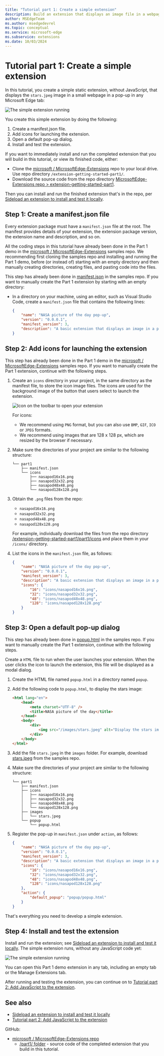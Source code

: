 ```yaml
---
title: "Tutorial part 1: Create a simple extension"
description: Build an extension that displays an image file in a webpage in a pop-up, without JavaScript.
author: MSEdgeTeam
ms.author: msedgedevrel
ms.topic: conceptual
ms.service: microsoft-edge
ms.subservice: extensions
ms.date: 10/03/2024
---
```

# Tutorial part 1: Create a simple extension

In this tutorial, you create a simple static extension, without JavaScript, that displays the `stars.jpeg` image in a small webpage in a pop-up in any Microsoft Edge tab:

![The simple extension running](./part1-simple-extension-images/extension-running.png)

You create this simple extension by doing the following:
1. Create a manifest.json file.
1. Add icons for launching the extension.
1. Open a default pop-up dialog.
1. Install and test the extension.

If you want to immediately install and run the completed extension that you will build in this tutorial, or view its finished code, either:
* Clone the [microsoft / MicrosoftEdge-Extensions](https://github.com/microsoft/MicrosoftEdge-Extensions) repo to your local drive.  Use repo directory `/extension-getting-started-part1/`.
* Download the source code from the repo directory [MicrosoftEdge-Extensions repo > extension-getting-started-part1](https://github.com/microsoft/MicrosoftEdge-Extensions/tree/main/Extension%20samples/extension-getting-started-part1/part1).

Then you can install and run the finished extension that's in the repo, per [Sideload an extension to install and test it locally](extension-sideloading.md).


<!-- ====================================================================== -->
## Step 1: Create a manifest.json file

Every extension package must have a `manifest.json` file at the root.  The manifest provides details of your extension, the extension package version, the extension name and description, and so on.

All the coding steps in this tutorial have already been done in the Part 1 demo in the [microsoft / MicrosoftEdge-Extensions](https://github.com/microsoft/MicrosoftEdge-Extensions) samples repo.  We recommending first cloning the samples repo and installing and running the Part 1 demo, before (or instead of) starting with an empty directory and then manually creating directories, creating files, and pasting code into the files.

This step has already been done in [manifest.json](https://github.com/microsoft/MicrosoftEdge-Extensions/blob/main/Extension%20samples/extension-getting-started-part1/part1/manifest.json) in the samples repo.  If you want to manually create the Part 1 extension by starting with an empty directory:

*   In a directory on your machine, using an editor, such as Visual Studio Code, create a `manifest.json` file that contains the following lines:

    ```json
    {
        "name": "NASA picture of the day pop-up",
        "version": "0.0.0.1",
        "manifest_version": 3,
        "description": "A basic extension that displays an image in a pop-up.",
    }
    ```


<!-- ====================================================================== -->
## Step 2: Add icons for launching the extension

This step has already been done in the Part 1 demo in the [microsoft / MicrosoftEdge-Extensions](https://github.com/microsoft/MicrosoftEdge-Extensions) samples repo.  If you want to manually create the Part 1 extension, continue with the following steps.

1.  Create an `icons` directory in your project, in the same directory as the manifest file, to store the icon image files.  The icons are used for the background image of the button that users select to launch the extension.

    ![Icon on the toolbar to open your extension](./part1-simple-extension-images/part1-badge1.png)

    For icons:
    *   We recommend using `PNG` format, but you can also use `BMP`, `GIF`, `ICO` or `JPEG` formats.
    *   We recommend using images that are 128 x 128 px, which are resized by the browser if necessary.
    
1.  Make sure the directories of your project are similar to the following structure:

    ```shell
    └── part1
        ├── manifest.json
        └── icons
            ├── nasapod16x16.png
            ├── nasapod32x32.png
            ├── nasapod48x48.png
            └── nasapod128x128.png
    ```
    
1.  Obtain the `.png` files from the repo:
    * `nasapod16x16.png`
    * `nasapod32x32.png`
    * `nasapod48x48.png`
    * `nasapod128x128.png`

    For example, individually download the files from the repo directory [/extension-getting-started-part1/part1/icons](https://github.com/microsoft/MicrosoftEdge-Extensions/tree/main/Extension%20samples/extension-getting-started-part1/part1/icons) and place them in your `/icons/` directory.

1.  List the icons in the `manifest.json` file, as follows:

    ```json
    {
        "name": "NASA picture of the day pop-up",
        "version": "0.0.0.1",
        "manifest_version": 3,
        "description": "A basic extension that displays an image in a pop-up.",
        "icons": {
            "16": "icons/nasapod16x16.png",
            "32": "icons/nasapod32x32.png",
            "48": "icons/nasapod48x48.png",
            "128": "icons/nasapod128x128.png"
        }
    }
    ```
    

<!-- ====================================================================== -->
## Step 3: Open a default pop-up dialog

This step has already been done in [popup.html](https://github.com/microsoft/MicrosoftEdge-Extensions/blob/main/Extension%20samples/extension-getting-started-part1/part1/popup/popup.html) in the samples repo.  If you want to manually create the Part 1 extension, continue with the following steps.

Create a `HTML` file to run when the user launches your extension.  When the user clicks the icon to launch the extension, this file will be displayed as a modal dialog.

1.  Create the HTML file named `popup.html` in a directory named `popup`.  

1.  Add the following code to `popup.html`, to display the stars image:

    ```html
    <html lang="en">
        <head>
            <meta charset="UTF-8" />
            <title>NASA picture of the day</title>
        </head>
        <body>
            <div>
                <img src="/images/stars.jpeg" alt="Display the stars image" />
            </div>
        </body>
    </html>
    ```
    
1.  Add the file `stars.jpeg` in the `images` folder.  For example, download [stars.jpeg](https://github.com/microsoft/MicrosoftEdge-Extensions/blob/main/Extension%20samples/extension-getting-started-part1/part1/images/stars.jpeg) from the samples repo.

1.  Make sure the directories of your project are similar to the following structure:

    ```shell
    └── part1
        ├── manifest.json
        ├── icons
        │   ├── nasapod16x16.png
        │   ├── nasapod32x32.png
        │   ├── nasapod48x48.png
        │   └── nasapod128x128.png
        ├── images
        │   └── stars.jpeg
        └── popup
            └── popup.html
    ```
    
1.  Register the pop-up in `manifest.json` under `action`, as follows:

    ```json
    {
        "name": "NASA picture of the day pop-up",
        "version": "0.0.0.1",
        "manifest_version": 3,
        "description": "A basic extension that displays an image in a pop-up.",
        "icons": {
            "16": "icons/nasapod16x16.png",
            "32": "icons/nasapod32x32.png",
            "48": "icons/nasapod48x48.png",
            "128": "icons/nasapod128x128.png"
        },
        "action": {
            "default_popup": "popup/popup.html"
        }
    }
    ```
    
That's everything you need to develop a simple extension.  


<!-- ====================================================================== -->
## Step 4: Install and test the extension

Install and run the extension; see [Sideload an extension to install and test it locally](extension-sideloading.md).  The simple extension runs, without any JavaScript code yet:

![The simple extension running](./part1-simple-extension-images/extension-running.png)

You can open this Part 1 demo extension in any tab, including an empty tab or the Manage Extensions tab.

After running and testing the extension, you can continue on to [Tutorial part 2: Add JavaScript to the extension](./part2-content-scripts.md).


<!-- ====================================================================== -->
## See also
<!-- all links in article -->

* [Sideload an extension to install and test it locally](extension-sideloading.md)
* [Tutorial part 2: Add JavaScript to the extension](./part2-content-scripts.md)

GitHub:
* [microsoft / MicrosoftEdge-Extensions repo](https://github.com/microsoft/MicrosoftEdge-Extensions)
   * [/part1/ folder](https://github.com/microsoft/MicrosoftEdge-Extensions/tree/main/Extension%20samples/extension-getting-started-part1/part1) - source code of the completed extension that you build in this tutorial.
